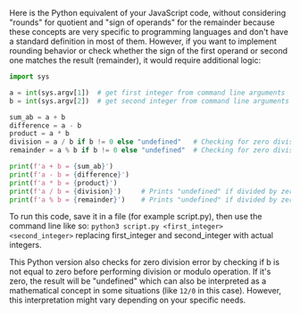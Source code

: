 Here is the Python equivalent of your JavaScript code, without considering "rounds" for quotient and "sign of operands" for the remainder because these concepts are very specific to programming languages and don't have a standard definition in most of them. However, if you want to implement rounding behavior or check whether the sign of the first operand or second one matches the result (remainder), it would require additional logic:

```python
import sys

a = int(sys.argv[1])  # get first integer from command line arguments
b = int(sys.argv[2])  # get second integer from command line arguments

sum_ab = a + b  
difference = a - b  
product = a * b  
division = a / b if b != 0 else "undefined"   # Checking for zero division error  
remainder = a % b if b != 0 else "undefined"  # Checking for zero division error 

print(f'a + b = {sum_ab}')   
print(f'a - b = {difference}')   
print(f'a * b = {product}')  
print(f'a / b = {division}')     # Prints "undefined" if divided by zero 
print(f'a % b = {remainder}')    # Prints "undefined" if divided by zero
```

To run this code, save it in a file (for example script.py), then use the command line like so: `python3 script.py <first_integer> <second_integer>` replacing first_integer and second_integer with actual integers. 

This Python version also checks for zero division error by checking if b is not equal to zero before performing division or modulo operation. If it's zero, the result will be "undefined" which can also be interpreted as a mathematical concept in some situations (like `12/0` in this case). However, this interpretation might vary depending on your specific needs.


